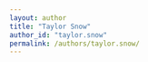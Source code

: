 ```yaml
---
layout: author
title: "Taylor Snow"
author_id: "taylor.snow"
permalink: /authors/taylor.snow/
---
```

